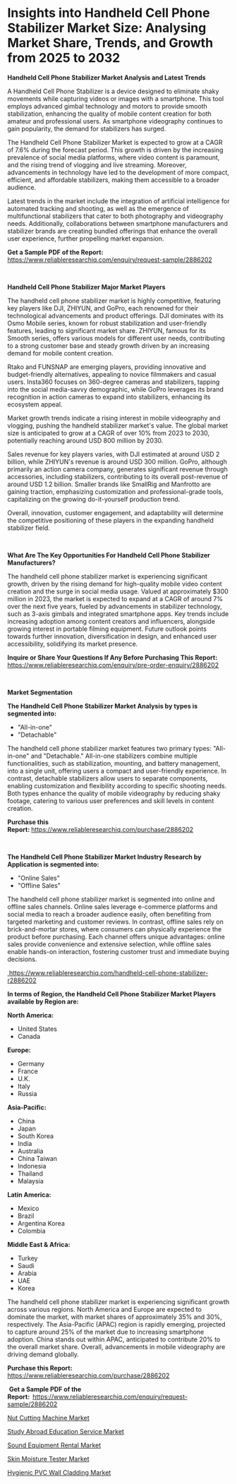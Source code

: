 <p><h1>Insights into Handheld Cell Phone Stabilizer Market Size: Analysing Market Share, Trends, and Growth from 2025 to 2032</h1></p><p><strong>Handheld Cell Phone Stabilizer Market Analysis and Latest Trends</strong></p>
<p><p>A Handheld Cell Phone Stabilizer is a device designed to eliminate shaky movements while capturing videos or images with a smartphone. This tool employs advanced gimbal technology and motors to provide smooth stabilization, enhancing the quality of mobile content creation for both amateur and professional users. As smartphone videography continues to gain popularity, the demand for stabilizers has surged.</p><p>The Handheld Cell Phone Stabilizer Market is expected to grow at a CAGR of 7.6% during the forecast period. This growth is driven by the increasing prevalence of social media platforms, where video content is paramount, and the rising trend of vlogging and live streaming. Moreover, advancements in technology have led to the development of more compact, efficient, and affordable stabilizers, making them accessible to a broader audience.</p><p>Latest trends in the market include the integration of artificial intelligence for automated tracking and shooting, as well as the emergence of multifunctional stabilizers that cater to both photography and videography needs. Additionally, collaborations between smartphone manufacturers and stabilizer brands are creating bundled offerings that enhance the overall user experience, further propelling market expansion.</p></p>
<p><strong>Get a Sample PDF of the Report:&nbsp;</strong> <a href="https://www.reliableresearchiq.com/enquiry/request-sample/2886202?utm_campaign=973&utm_medium=2&utm_source=Github&utm_content=ia&utm_term=13032025&utm_id=handheld-cell-phone-stabilizer">https://www.reliableresearchiq.com/enquiry/request-sample/2886202</a></p>
<p>&nbsp;</p>
<p><strong>Handheld Cell Phone Stabilizer Major Market Players</strong></p>
<p><p>The handheld cell phone stabilizer market is highly competitive, featuring key players like DJI, ZHIYUN, and GoPro, each renowned for their technological advancements and product offerings. DJI dominates with its Osmo Mobile series, known for robust stabilization and user-friendly features, leading to significant market share. ZHIYUN, famous for its Smooth series, offers various models for different user needs, contributing to a strong customer base and steady growth driven by an increasing demand for mobile content creation.</p><p>Rtako and FUNSNAP are emerging players, providing innovative and budget-friendly alternatives, appealing to novice filmmakers and casual users. Insta360 focuses on 360-degree cameras and stabilizers, tapping into the social media-savvy demographic, while GoPro leverages its brand recognition in action cameras to expand into stabilizers, enhancing its ecosystem appeal.</p><p>Market growth trends indicate a rising interest in mobile videography and vlogging, pushing the handheld stabilizer market's value. The global market size is anticipated to grow at a CAGR of over 10% from 2023 to 2030, potentially reaching around USD 800 million by 2030.</p><p>Sales revenue for key players varies, with DJI estimated at around USD 2 billion, while ZHIYUN's revenue is around USD 300 million. GoPro, although primarily an action camera company, generates significant revenue through accessories, including stabilizers, contributing to its overall post-revenue of around USD 1.2 billion. Smaller brands like SmallRig and Manfrotto are gaining traction, emphasizing customization and professional-grade tools, capitalizing on the growing do-it-yourself production trend.</p><p>Overall, innovation, customer engagement, and adaptability will determine the competitive positioning of these players in the expanding handheld stabilizer field.</p></p>
<p>&nbsp;</p>
<p><strong>What Are The Key Opportunities For Handheld Cell Phone Stabilizer Manufacturers?</strong></p>
<p><p>The handheld cell phone stabilizer market is experiencing significant growth, driven by the rising demand for high-quality mobile video content creation and the surge in social media usage. Valued at approximately $300 million in 2023, the market is expected to expand at a CAGR of around 7% over the next five years, fueled by advancements in stabilizer technology, such as 3-axis gimbals and integrated smartphone apps. Key trends include increasing adoption among content creators and influencers, alongside growing interest in portable filming equipment. Future outlook points towards further innovation, diversification in design, and enhanced user accessibility, solidifying its market presence.</p></p>
<p><strong>Inquire or Share Your Questions If Any Before Purchasing This Report:</strong> <a href="https://www.reliableresearchiq.com/enquiry/pre-order-enquiry/2886202?utm_campaign=973&utm_medium=2&utm_source=Github&utm_content=ia&utm_term=13032025&utm_id=handheld-cell-phone-stabilizer">https://www.reliableresearchiq.com/enquiry/pre-order-enquiry/2886202</a></p>
<p>&nbsp;</p>
<p><strong>Market Segmentation</strong></p>
<p><strong>The Handheld Cell Phone Stabilizer Market Analysis by types is segmented into:</strong></p>
<p><ul><li>"All-in-one"</li><li>"Detachable"</li></ul></p>
<p><p>The handheld cell phone stabilizer market features two primary types: "All-in-one" and "Detachable." All-in-one stabilizers combine multiple functionalities, such as stabilization, mounting, and battery management, into a single unit, offering users a compact and user-friendly experience. In contrast, detachable stabilizers allow users to separate components, enabling customization and flexibility according to specific shooting needs. Both types enhance the quality of mobile videography by reducing shaky footage, catering to various user preferences and skill levels in content creation.</p></p>
<p><strong>Purchase this Report:&nbsp;</strong><a href="https://www.reliableresearchiq.com/purchase/2886202?utm_campaign=973&utm_medium=2&utm_source=Github&utm_content=ia&utm_term=13032025&utm_id=handheld-cell-phone-stabilizer">https://www.reliableresearchiq.com/purchase/2886202</a></p>
<p>&nbsp;</p>
<p><strong>The Handheld Cell Phone Stabilizer Market Industry Research by Application is segmented into:</strong></p>
<p><ul><li>"Online Sales"</li><li>"Offline Sales"</li></ul></p>
<p><p>The handheld cell phone stabilizer market is segmented into online and offline sales channels. Online sales leverage e-commerce platforms and social media to reach a broader audience easily, often benefiting from targeted marketing and customer reviews. In contrast, offline sales rely on brick-and-mortar stores, where consumers can physically experience the product before purchasing. Each channel offers unique advantages: online sales provide convenience and extensive selection, while offline sales enable hands-on interaction, fostering customer trust and immediate buying decisions.</p></p>
<p><a href="https://www.reliableresearchiq.com/handheld-cell-phone-stabilizer-r2886202?utm_campaign=973&utm_medium=2&utm_source=Github&utm_content=ia&utm_term=13032025&utm_id=handheld-cell-phone-stabilizer">&nbsp;https://www.reliableresearchiq.com/handheld-cell-phone-stabilizer-r2886202</a></p>
<p><strong>In terms of Region, the Handheld Cell Phone Stabilizer Market Players available by Region are:</strong></p>
<p>
    <p> <strong> North America: </strong>
        <ul>
            <li>United States</li>
            <li>Canada</li>
        </ul>
        </p> 
    <p> <strong> Europe: </strong>
        <ul>
            <li>Germany</li>
            <li>France</li>
            <li>U.K.</li>
            <li>Italy</li>
            <li>Russia</li>
        </ul>
        </p> 
    <p> <strong> Asia-Pacific: </strong>
        <ul>
            <li>China</li>
            <li>Japan</li>
            <li>South Korea</li>
            <li>India</li>
            <li>Australia</li>
            <li>China Taiwan</li>
            <li>Indonesia</li>
            <li>Thailand</li>
            <li>Malaysia</li>
        </ul>
        </p> 
    <p> <strong> Latin America: </strong>
        <ul>
            <li>Mexico</li>
            <li>Brazil</li>
            <li>Argentina Korea</li>
            <li>Colombia</li>
        </ul>
        </p> 
    <p> <strong> Middle East & Africa: </strong>
        <ul>
            <li>Turkey</li>
            <li>Saudi</li>
            <li>Arabia</li>
            <li>UAE</li>
            <li>Korea</li>
        </ul>
    </p>
    </p>
<p><p>The handheld cell phone stabilizer market is experiencing significant growth across various regions. North America and Europe are expected to dominate the market, with market shares of approximately 35% and 30%, respectively. The Asia-Pacific (APAC) region is rapidly emerging, projected to capture around 25% of the market due to increasing smartphone adoption. China stands out within APAC, anticipated to contribute 20% to the overall market share. Overall, advancements in mobile videography are driving demand globally.</p></p>
<p><strong>Purchase this Report: </strong><a href="https://www.reliableresearchiq.com/purchase/2886202?utm_campaign=973&utm_medium=2&utm_source=Github&utm_content=ia&utm_term=13032025&utm_id=handheld-cell-phone-stabilizer">https://www.reliableresearchiq.com/purchase/2886202</a></p>
<p>&nbsp;<strong>Get a Sample PDF of the Report:&nbsp;&nbsp;</strong><a href="https://www.reliableresearchiq.com/enquiry/request-sample/2886202?utm_campaign=973&utm_medium=2&utm_source=Github&utm_content=ia&utm_term=13032025&utm_id=handheld-cell-phone-stabilizer">https://www.reliableresearchiq.com/enquiry/request-sample/2886202</a></p>
<p><strong></strong></p>
<p><p><a href="https://github.com/ritooesiaba/Market-Research-Report-List-1/blob/main/nut-cutting-machine-market.md?utm_campaign=973&utm_medium=2&utm_source=Github&utm_content=ia&utm_term=13032025&utm_id=handheld-cell-phone-stabilizer">Nut Cutting Machine Market</a></p><p><a href="https://github.com/palenjeppecd/Market-Research-Report-List-1/blob/main/study-abroad-education-service-market.md?utm_campaign=973&utm_medium=2&utm_source=Github&utm_content=ia&utm_term=13032025&utm_id=handheld-cell-phone-stabilizer">Study Abroad Education Service Market</a></p><p><a href="https://github.com/sawrovpipolo/Market-Research-Report-List-1/blob/main/sound-equipment-rental-market.md?utm_campaign=973&utm_medium=2&utm_source=Github&utm_content=ia&utm_term=13032025&utm_id=handheld-cell-phone-stabilizer">Sound Equipment Rental Market</a></p><p><a href="https://github.com/aarajlyre/Market-Research-Report-List-1/blob/main/skin-moisture-tester-market.md?utm_campaign=973&utm_medium=2&utm_source=Github&utm_content=ia&utm_term=13032025&utm_id=handheld-cell-phone-stabilizer">Skin Moisture Tester Market</a></p><p><a href="https://github.com/raaschadonle/Market-Research-Report-List-1/blob/main/hygienic-pvc-wall-cladding-market.md?utm_campaign=973&utm_medium=2&utm_source=Github&utm_content=ia&utm_term=13032025&utm_id=handheld-cell-phone-stabilizer">Hygienic PVC Wall Cladding Market</a></p></p>